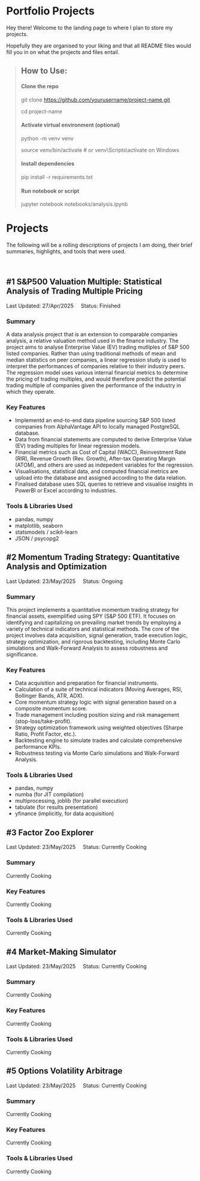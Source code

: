 # Portfolio Projects

Hey there! Welcome to the landing page to where I plan to store my projects. 

Hopefully they are organised to your liking and that all README files would fill you in on what the projects and files entail.

>## How to Use:
>#### Clone the repo
>
>git clone https://github.com/yourusername/project-name.git
>
>cd project-name
>
>
>#### Activate virtual environment (optional)
>
>python -m venv venv
>
>source venv/bin/activate  # or venv\Scripts\activate on Windows
>
>
>#### Install dependencies
>
>pip install -r requirements.txt
>
>
>#### Run notebook or script
>
>jupyter notebook notebooks/analysis.ipynb


# Projects

The following will be a rolling descriptions of projects I am doing, their brief summaries, highlights, and tools that were used. 

<br>

## #1 S&P500 Valuation Multiple: Statistical Analysis of Trading Multiple Pricing 

Last Updated: 27/Apr/2025 &nbsp; &nbsp; Status: Finished

### Summary
A data analysis project that is an extension to comparable companies analysis, a relative valuation method used in the finance industry. The project aims to analyse Enterprise Value (EV) trading mutliples of S&P 500 listed companies. Rather than using traditional methods of mean and median statistics on peer companies, a linear regression study is used to interpret the performances of companies relative to their industry peers. The regression model uses various internal financial metrics to determine the pricing of trading multiples, and would therefore predict the potential trading multiple of companies given the performance of the industry in which they operate.

### Key Features

- Implementd an end-to-end data pipeline sourcing S&P 500 listed companies from AlphaVantage API to locally managed PostgreSQL database.
- Data from financial statements are computed to derive Enterprise Value (EV) trading multiples for linear regression models.
- Financial metrics such as Cost of Capital (WACC), Reinvestment Rate (RIR), Revenue Growth (Rev. Growth), After-tax Operating Margin (ATOM), and others are used as indepedent variables for the regression.
- Visualisations, statistical data, and computed financial metrics are upload into the database and assigned according to the data relation.
- Finalised database uses SQL queries to retrieve and visualise insights in PowerBI or Excel according to industries.

### Tools & Libraries Used
- pandas, numpy
- matplotlib, seaborn
- statsmodels / scikit-learn
- JSON / psycopg2

## #2 Momentum Trading Strategy: Quantitative Analysis and Optimization

Last Updated: 23/May/2025 &nbsp; &nbsp; Status: Ongoing

### Summary
This project implements a quantitative momentum trading strategy for financial assets, exemplified using SPY (S&P 500 ETF). It focuses on identifying and capitalizing on prevailing market trends by employing a variety of technical indicators and statistical methods. The core of the project involves data acquisition, signal generation, trade execution logic, strategy optimization, and rigorous backtesting, including Monte Carlo simulations and Walk-Forward Analysis to assess robustness and significance.

### Key Features
- Data acquisition and preparation for financial instruments.
- Calculation of a suite of technical indicators (Moving Averages, RSI, Bollinger Bands, ATR, ADX).
- Core momentum strategy logic with signal generation based on a composite momentum score.
- Trade management including position sizing and risk management (stop-loss/take-profit).
- Strategy optimization framework using weighted objectives (Sharpe Ratio, Profit Factor, etc.).
- Backtesting engine to simulate trades and calculate comprehensive performance KPIs.
- Robustness testing via Monte Carlo simulations and Walk-Forward Analysis.

### Tools & Libraries Used
- pandas, numpy
- numba (for JIT compilation)
- multiprocessing, joblib (for parallel execution)
- tabulate (for results presentation)
- yfinance (implicitly, for data acquisition)

## #3 Factor Zoo Explorer

Last Updated: 23/May/2025 &nbsp; &nbsp; Status: Currently Cooking

### Summary
Currently Cooking

### Key Features
Currently Cooking

### Tools & Libraries Used
Currently Cooking

## #4 Market-Making Simulator

Last Updated: 23/May/2025 &nbsp; &nbsp; Status: Currently Cooking

### Summary
Currently Cooking

### Key Features
Currently Cooking

### Tools & Libraries Used
Currently Cooking

## #5 Options Volatility Arbitrage

Last Updated: 23/May/2025 &nbsp; &nbsp; Status: Currently Cooking

### Summary
Currently Cooking

### Key Features
Currently Cooking

### Tools & Libraries Used
Currently Cooking
